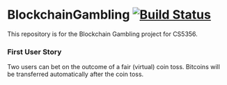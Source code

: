 # BlockchainGambling [![Build Status](https://travis-ci.org/HarrisonGregg/BlockchainGambling.svg)](https://travis-ci.org/HarrisonGregg/BlockchainGambling)

This repository is for the Blockchain Gambling project for CS5356.

### First User Story

Two users can bet on the outcome of a fair (virtual) coin toss. Bitcoins will be transferred automatically after the coin toss.


